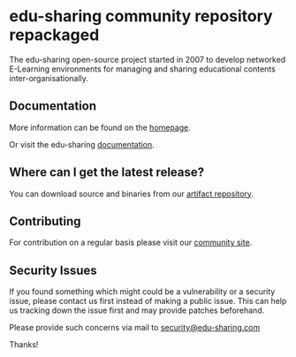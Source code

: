 # edu-sharing community repository repackaged

The edu-sharing open-source project started in 2007 to develop networked E-Learning environments for managing and sharing educational contents inter-organisationally.

Documentation
-------------
More information can be found on the [homepage](http://www.edu-sharing.com).

Or visit the edu-sharing [documentation](http://docs.edu-sharing.com/confluence/edp).

Where can I get the latest release?
-----------------------------------
You can download source and binaries from our [artifact repository](https://artifacts.edu-sharing.com/#browse/browse:community-releases).

Contributing
------------
For contribution on a regular basis please visit our [community site](http://edu-sharing-network.org/?lang=en).

Security Issues
---------------
If you found something which might could be a vulnerability or a security issue, please contact us first instead of making a public issue. This can help us tracking down the issue first and may provide patches beforehand.

Please provide such concerns via mail to security@edu-sharing.com

Thanks!
